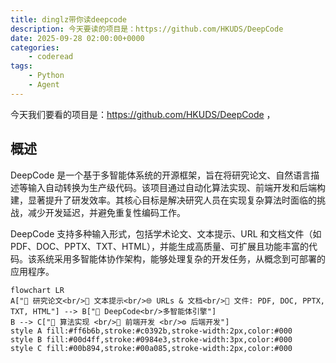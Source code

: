 ```yaml
---
title: dinglz带你读deepcode
description: 今天要读的项目是：https://github.com/HKUDS/DeepCode
date: 2025-09-28 02:00:00+0000
categories:
    - coderead
tags:
    - Python
    - Agent
---
```


今天我们要看的项目是：https://github.com/HKUDS/DeepCode ，

## 概述

DeepCode 是一个基于多智能体系统的开源框架，旨在将研究论文、自然语言描述等输入自动转换为生产级代码。该项目通过自动化算法实现、前端开发和后端构建，显著提升了研发效率。其核心目标是解决研究人员在实现复杂算法时面临的挑战，减少开发延迟，并避免重复性编码工作。

DeepCode 支持多种输入形式，包括学术论文、文本提示、URL 和文档文件（如 PDF、DOC、PPTX、TXT、HTML），并能生成高质量、可扩展且功能丰富的代码。该系统采用多智能体协作架构，能够处理复杂的开发任务，从概念到可部署的应用程序。

```mermaid
flowchart LR
A["📄 研究论文<br/>💬 文本提示<br/>🌐 URLs & 文档<br/>📎 文件: PDF, DOC, PPTX, TXT, HTML"] --> B["🧠 DeepCode<br/>多智能体引擎"]
B --> C["🚀 算法实现 <br/>🎨 前端开发 <br/>⚙️ 后端开发"]
style A fill:#ff6b6b,stroke:#c0392b,stroke-width:2px,color:#000
style B fill:#00d4ff,stroke:#0984e3,stroke-width:3px,color:#000
style C fill:#00b894,stroke:#00a085,stroke-width:2px,color:#000
```
